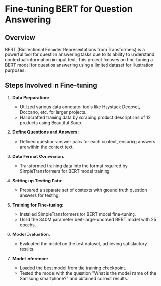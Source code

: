 <!-- Project Overview -->
# Fine-tuning BERT for Question Answering

## Overview
BERT (Bidirectional Encoder Representations from Transformers) is a powerful tool for question answering tasks due to its ability to understand contextual information in input text. This project focuses on fine-tuning a BERT model for question answering using a limited dataset for illustration purposes.

## Steps Involved in Fine-tuning
1. **Data Preparation:**
   - Utilized various data annotator tools like Haystack Deepset, Doccano, etc. for larger projects.
   - Handcrafted training data by scraping product descriptions of 12 products using Beautiful Soup.

2. **Define Questions and Answers:**
   - Defined question-answer pairs for each context, ensuring answers are within the context text.

3. **Data Format Conversion:**
   - Transformed training data into the format required by SimpleTransformers for BERT model training.

4. **Setting up Testing Data:**
   - Prepared a separate set of contexts with ground truth question answers for testing.

5. **Training for Fine-tuning:**
   - Installed SimpleTransformers for BERT model fine-tuning.
   - Used the 340M parameter bert-large-uncased BERT model with 25 epochs.

6. **Model Evaluation:**
   - Evaluated the model on the test dataset, achieving satisfactory results.

7. **Model Inference:**
   - Loaded the best model from the training checkpoint.
   - Tested the model with the question "What is the model name of the Samsung smartphone?" and obtained correct results.

